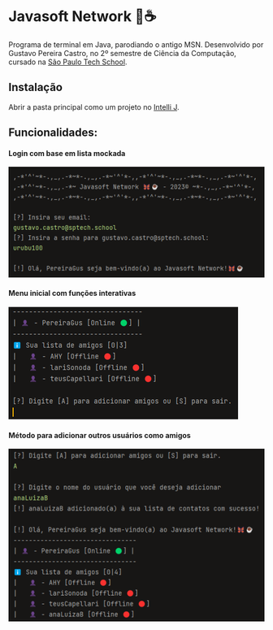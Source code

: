 # Javasoft Network 🦋☕
Programa de terminal em Java, parodiando o antigo MSN. Desenvolvido por Gustavo Pereira Castro, no 2º semestre de Ciência da Computação, cursado na [São Paulo Tech School](https://www.sptech.school/).
## Instalação
Abrir a pasta principal como um projeto no [Intelli J](https://www.jetbrains.com/idea/).
## Funcionalidades:
#### Login com base em lista mockada
![](https://github.com/PereiraGus/Javasoft-Network/blob/main/prints/1.png)

#### Menu inicial com funções interativas
![](https://github.com/PereiraGus/Javasoft-Network/blob/main/prints/2.png)

#### Método para adicionar outros usuários como amigos
![](https://github.com/PereiraGus/Javasoft-Network/blob/main/prints/3.png)
